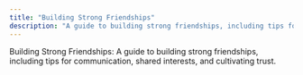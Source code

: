 ```yaml
---
title: "Building Strong Friendships"
description: "A guide to building strong friendships, including tips for communication, shared interests, and cultivating trust."
---
```

Building Strong Friendships: A guide to building strong friendships, including tips for communication, shared interests, and cultivating trust.